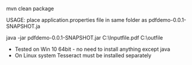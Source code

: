 mvn clean package

USAGE:
place application.properties file in same folder as pdfdemo-0.0.1-SNAPSHOT.ja

java -jar pdfdemo-0.0.1-SNAPSHOT.jar C:\\Inputfile.pdf C:\\outfile


- Tested on Win 10 64bit - no need to install anything except java
- On Linux system Tesseract must be installed separately
